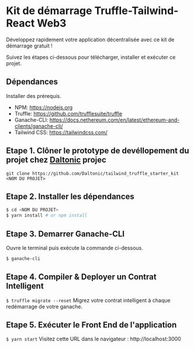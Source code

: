 # Kit de démarrage Truffle-Tailwind-React Web3
Développez rapidement votre application décentralisée avec ce kit de démarrage gratuit !

Suivez les étapes ci-dessous pour télécharger, installer et exécuter ce projet.

## Dépendances
Installer des prérequis.
- NPM: https://nodejs.org
- Truffle: https://github.com/trufflesuite/truffle
- Ganache-CLI: https://docs.nethereum.com/en/latest/ethereum-and-clients/ganache-cli/
- Tailwind CSS: https://tailwindcss.com/


## Etape 1. Clôner le prototype de devéllopement du projet chez <a href="https://github.com/Daltonic/">Daltonic</a> projec
`git clone https://github.com/Daltonic/tailwind_truffle_starter_kit <NOM DU PROJET>`

## Etape 2. Installer les dépendances
```sh
$ cd <NOM DU PROJET>
$ yarn install # or npm install
```
## Etape 3. Demarrer Ganache-CLI
Ouvre le terminal puis exécute la commande ci-dessous.
```sh
$ ganache-cli
```

## Etape 4. Compiler & Deployer un Contrat Intelligent 
`$ truffle migrate --reset`
Migrez votre contrat intelligent à chaque redémarrage de votre ganache.

## Etape 5. Exécuter le Front End de l'application
`$ yarn start`
Visitez cette URL dans le navigateur : http://localhost:3000

